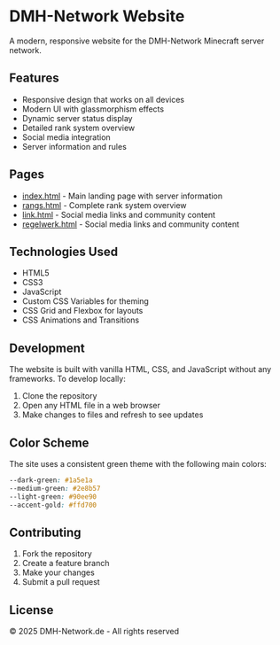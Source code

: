 # DMH-Network Website

A modern, responsive website for the DMH-Network Minecraft server network.

## Features

- Responsive design that works on all devices
- Modern UI with glassmorphism effects
- Dynamic server status display
- Detailed rank system overview
- Social media integration
- Server information and rules

## Pages

- [index.html](index.html) - Main landing page with server information
- [rangs.html](rangs.html) - Complete rank system overview
- [link.html](link.html) - Social media links and community content
- [regelwerk.html](regelwerk.html) - Social media links and community content

## Technologies Used

- HTML5
- CSS3
- JavaScript
- Custom CSS Variables for theming
- CSS Grid and Flexbox for layouts
- CSS Animations and Transitions

## Development

The website is built with vanilla HTML, CSS, and JavaScript without any frameworks. To develop locally:

1. Clone the repository
2. Open any HTML file in a web browser
3. Make changes to files and refresh to see updates

## Color Scheme

The site uses a consistent green theme with the following main colors:

```css
--dark-green: #1a5e1a
--medium-green: #2e8b57
--light-green: #90ee90
--accent-gold: #ffd700
```

## Contributing

1. Fork the repository
2. Create a feature branch
3. Make your changes
4. Submit a pull request

## License

© 2025 DMH-Network.de - All rights reserved
